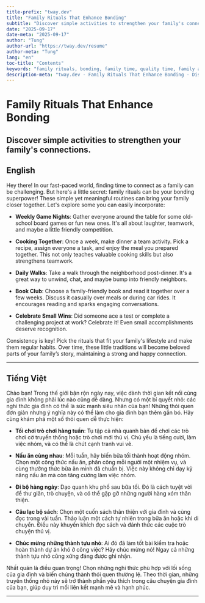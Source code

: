 ```yaml
---
title-prefix: "tway.dev"
title: "Family Rituals That Enhance Bonding"
subtitle: "Discover simple activities to strengthen your family's connections."
date: "2025-09-17"
date-meta: "2025-09-17"
author: "Tung"
author-url: "https://tway.dev/resume"
author-meta: "Tung"
lang: "en"
toc-title: "Contents"
keywords: "family rituals, bonding, family time, quality time, family activities"
description-meta: "tway.dev - Family Rituals That Enhance Bonding - Discover simple activities to strengthen your family's connections."
---
```


# Family Rituals That Enhance Bonding
## Discover simple activities to strengthen your family's connections.

## English
Hey there! In our fast-paced world, finding time to connect as a family can be challenging. But here's a little secret: family rituals can be your bonding superpower! These simple yet meaningful routines can bring your family closer together. Let's explore some you can easily incorporate:

- **Weekly Game Nights**: Gather everyone around the table for some old-school board games or fun new ones. It's all about laughter, teamwork, and maybe a little friendly competition.

- **Cooking Together**: Once a week, make dinner a team activity. Pick a recipe, assign everyone a task, and enjoy the meal you prepared together. This not only teaches valuable cooking skills but also strengthens teamwork.

- **Daily Walks**: Take a walk through the neighborhood post-dinner. It's a great way to unwind, chat, and maybe bump into friendly neighbors.

- **Book Club**: Choose a family-friendly book and read it together over a few weeks. Discuss it casually over meals or during car rides. It encourages reading and sparks engaging conversations.

- **Celebrate Small Wins**: Did someone ace a test or complete a challenging project at work? Celebrate it! Even small accomplishments deserve recognition.

Consistency is key! Pick the rituals that fit your family's lifestyle and make them regular habits. Over time, these little traditions will become beloved parts of your family’s story, maintaining a strong and happy connection.

---

## Tiếng Việt
Chào bạn! Trong thế giới bận rộn ngày nay, việc dành thời gian kết nối cùng gia đình không phải lúc nào cũng dễ dàng. Nhưng có một bí quyết nhỏ: các nghi thức gia đình có thể là sức mạnh siêu nhân của bạn! Những thói quen đơn giản nhưng ý nghĩa này có thể làm cho gia đình bạn thêm gắn bó. Hãy cùng khám phá một số thói quen dễ thực hiện:

- **Tối chơi trò chơi hàng tuần**: Tụ tập cả nhà quanh bàn để chơi các trò chơi cờ truyền thống hoặc trò chơi mới thú vị. Chủ yếu là tiếng cười, làm việc nhóm, và có thể là chút cạnh tranh vui vẻ.

- **Nấu ăn cùng nhau**: Mỗi tuần, hãy biến bữa tối thành hoạt động nhóm. Chọn một công thức nấu ăn, phân công mỗi người một nhiệm vụ, và cùng thưởng thức bữa ăn mình đã chuẩn bị. Việc này không chỉ dạy kỹ năng nấu ăn mà còn tăng cường làm việc nhóm.

- **Đi bộ hàng ngày**: Dạo quanh khu phố sau bữa tối. Đó là cách tuyệt vời để thư giãn, trò chuyện, và có thể gặp gỡ những người hàng xóm thân thiện.

- **Câu lạc bộ sách**: Chọn một cuốn sách thân thiện với gia đình và cùng đọc trong vài tuần. Thảo luận một cách tự nhiên trong bữa ăn hoặc khi di chuyển. Điều này khuyến khích đọc sách và đánh thức các cuộc trò chuyện thú vị.

- **Chúc mừng những thành tựu nhỏ**: Ai đó đã làm tốt bài kiểm tra hoặc hoàn thành dự án khó ở công việc? Hãy chúc mừng nó! Ngay cả những thành tựu nhỏ cũng xứng đáng được ghi nhận.

Nhất quán là điều quan trọng! Chọn những nghi thức phù hợp với lối sống của gia đình và biến chúng thành thói quen thường lệ. Theo thời gian, những truyền thống nhỏ này sẽ trở thành phần yêu thích trong câu chuyện gia đình của bạn, giúp duy trì mối liên kết mạnh mẽ và hạnh phúc.

---